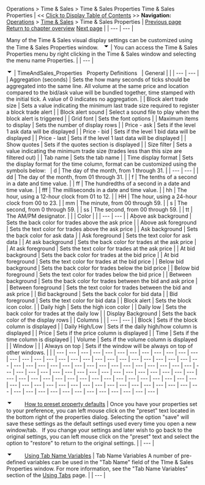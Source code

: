 ﻿
Operations \> Time \& Sales \> Time \& Sales Properties
Time \& Sales Properties
| \<\< [Click to Display Table of Contents](timeandsales_properties.md) \>\> **Navigation:**     [Operations](operations.md) \> [Time \& Sales](time__sales.md) \> Time \& Sales Properties | [Previous page](timeandsales_usingthetimeandsaleswindow.md) [Return to chapter overview](time__sales.md) [Next page](timeandsales_windowlinking.md) |
| --- | --- |

Many of the Time \& Sales visual display settings can be customized using the Time \& Sales Properties window.
 
![tog_minus](tog_minus.gif)
| You can access the Time \& Sales Properties menu by right clicking in the Time \& Sales window and selecting the menu name Properties. |
| --- |

![tog_minus](tog_minus.gif)
| TimeAndSales_Properties   Property Definitions     | General |  | | --- | --- | | Aggregation (seconds) | Sets the how many seconds of ticks should be aggregated into the same line. All volume at the same price and location compared to the bid/ask value will be bundled together, time stamped with the initial tick. A value of 0 indicates no aggregation. | | Block alert trade size | Sets a value indicating the minimum last trade size required to register a block trade alert | | Block alert sound | Select a sound file to play when the block alert is triggered | | Grid font | Sets the font options | | Maximum items to display | Sets the number of display rows | | Price \- ask | Sets if the level 1 ask data will be displayed | | Price \- bid | Sets if the level 1 bid data will be displayed | | Price \- last | Sets if the level 1 last data will be displayed | | Show quotes | Sets if the quotes section is displayed | | Size filter | Sets a value indicating the minimum trade size (trades less than this size are filtered out) | | Tab name | Sets the tab name | | Time display format | Sets the display format for the time column, format can be customized using the symbols below:     | d | The day of the month, from 1 through 31\. | | --- | --- | | dd | The day of the month, from 01 through 31\. | | f | The tenths of a second in a date and time value. | | ff | The hundredths of a second in a date and time value. | | fff | The milliseconds in a date and time value. | | hh | The hour, using a 12\-hour clock from 01 to 12\. | | HH | The hour, using a 24\-hour clock from 00 to 23\. | | mm | The minute, from 00 through 59\. | | s | The second, from 0 through 59\. | | ss | The second, from 00 through 59\. | | tt | The AM/PM designator. | |      | Color |  | | --- | --- | | Above ask background | Sets the back color for trades above the ask price | | Above ask foreground | Sets the text color for trades above the ask price | | Ask background | Sets the back color for ask data | | Ask foreground | Sets the text color for ask data | | At ask background | Sets the back color for trades at the ask price | | At ask foreground | Sets the text color for trades at the ask price | | At bid background | Sets the back color for trades at the bid price | | At bid foreground | Sets the text color for trades at the bid price | | Below bid background | Sets the back color for trades below the bid price | | Below bid foreground | Sets the text color for trades below the bid price | | Between background | Sets the back color for trades between the bid and ask price | | Between foreground | Sets the text color for trades between the bid and ask price | | Bid background | Sets the back color for bid data | | Bid foreground | Sets the text color for bid data | | Block alert | Sets the block icon color. | | Daily high | Sets the high icon color | | Daily low | Sets the back color for trades at the daily low | | Display Background | Sets the back color of the display rows |      | Columns |  | | --- | --- | | Block | Sets if the block column is displayed | | Daily High/Low | Sets if the daily high/how column is displayed | | Price | Sets if the price column is displayed | | Time | Sets if the time column is displayed | | Volume | Sets if the volume column is displayed | | Window |  | | Always on top | Sets if the window will be always on top of other windows. | |
| --- | --- | --- | --- | --- | --- | --- | --- | --- | --- | --- | --- | --- | --- | --- | --- | --- | --- | --- | --- | --- | --- | --- | --- | --- | --- | --- | --- | --- | --- | --- | --- | --- | --- | --- | --- | --- | --- | --- | --- | --- | --- | --- | --- | --- | --- | --- | --- | --- | --- | --- | --- | --- | --- | --- | --- | --- | --- | --- | --- | --- | --- | --- | --- | --- | --- | --- | --- | --- | --- | --- | --- | --- | --- | --- | --- | --- | --- | --- | --- | --- | --- | --- | --- | --- | --- | --- | --- | --- | --- | --- | --- | --- | --- | --- | --- | --- | --- | --- | --- | --- | --- | --- |

![tog_minus](tog_minus.gif)        [How to preset property defaults](javascript:HMToggle('toggle','HowToPresetPropertyDefaults','HowToPresetPropertyDefaults_ICON'))
| Once you have your properties set to your preference, you can left mouse click on the "preset" text located in the bottom right of the properties dialog. Selecting the option "save" will save these settings as the default settings used every time you open a new window/tab.   If you change your settings and later wish to go back to the original settings, you can left mouse click on the "preset" text and select the option to "restore" to return to the original settings. |
| --- |

![tog_minus](tog_minus.gif)        [Using Tab Name Variables](javascript:HMToggle('toggle','UsingTabNameVariables','UsingTabNameVariables_ICON'))
| Tab Name Variables A number of pre\-defined variables can be used in the "Tab Name" field of the TIme \& Sales Properties window. For more information, see the "Tab Name Variables" section of the [Using Tabs](using_tabs.md) page. |
| --- |

